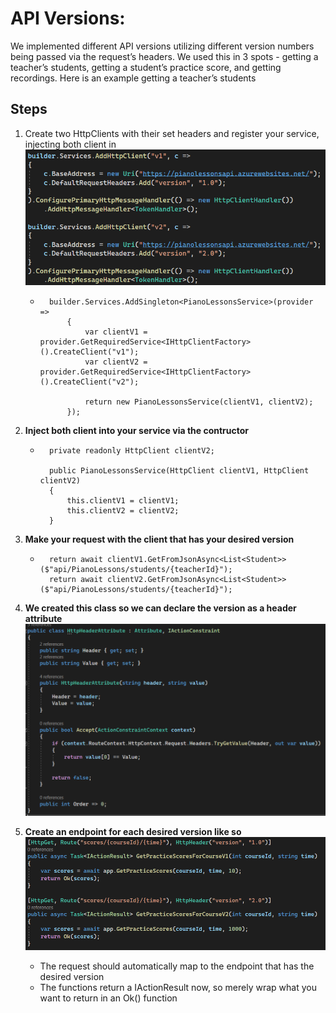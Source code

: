 # API Versions:
We implemented different API versions utilizing different version numbers being passed via the request’s headers. We used this in 3 spots - getting a teacher’s students, getting a student’s practice score, and getting recordings. Here is an example getting a teacher’s students
## __Steps__
1. Create two HttpClients with their set headers and register your service, injecting both client in
    ![catch and handle request](images/image6.png)
    - ```
        builder.Services.AddSingleton<PianoLessonsService>(provider =>
            {
                var clientV1 = provider.GetRequiredService<IHttpClientFactory>().CreateClient("v1");
                var clientV2 = provider.GetRequiredService<IHttpClientFactory>().CreateClient("v2");

                return new PianoLessonsService(clientV1, clientV2);
            });
        ```
2. __Inject both client into your service via the contructor__
    - ``` private readonly HttpClient clientV1;
        private readonly HttpClient clientV2;

        public PianoLessonsService(HttpClient clientV1, HttpClient clientV2)
        {
            this.clientV1 = clientV1;
            this.clientV2 = clientV2;
        }
      ```
3. __Make your request with the client that has your desired version__
    - ``` 
        return await clientV1.GetFromJsonAsync<List<Student>>($"api/PianoLessons/students/{teacherId}");
        return await clientV2.GetFromJsonAsync<List<Student>>($"api/PianoLessons/students/{teacherId}");
      ```
4. __We created this class so we can declare the version as a header attribute__
     ![catch and handle request](images/headers.png)

5. __Create an endpoint for each desired version like so__
     ![catch and handle request](images/image4.png)
    - The request should automatically map to the endpoint that has the desired version
    - The functions return a IActionResult now, so merely wrap what you want to return in an Ok() function
